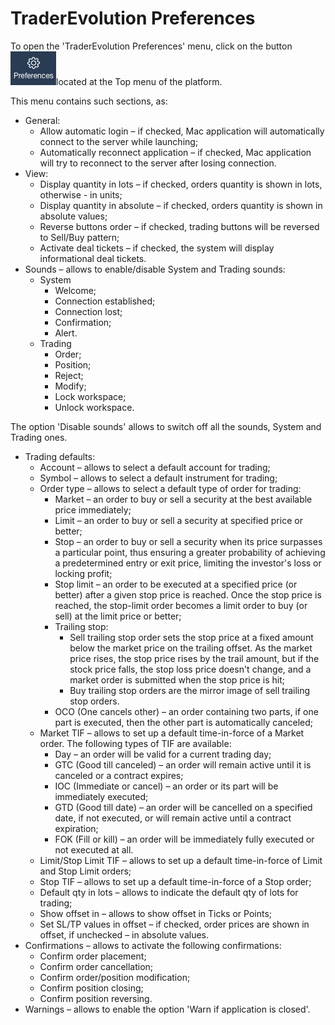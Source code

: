 # TraderEvolution Preferences

To open the 'TraderEvolution Preferences' menu, click on the button![](../../.gitbook/assets/1%20%2833%29.png)located 
at the Top menu of the platform.

This menu contains such sections, as:

* General:
  * Allow automatic login – if checked, Mac application will automatically connect to the server while launching;
  * Automatically reconnect application – if checked, Mac application will try to reconnect to the server after losing connection.
* View:
  * Display quantity in lots – if checked, orders quantity is shown in lots, otherwise - in units;
  * Display quantity in absolute – if checked, orders quantity is shown in absolute values;
  * Reverse buttons order – if checked, trading buttons will be reversed to Sell/Buy pattern;
  * Activate deal tickets – if checked, the system will display informational deal tickets.
* Sounds – allows to enable/disable System and Trading sounds:
  * System
    * Welcome;
    * Connection established;
    * Connection lost;
    * Confirmation;
    * Alert.
  * Trading
    * Order;
    * Position;
    * Reject;
    * Modify;
    * Lock workspace;
    * Unlock workspace.

The option 'Disable sounds' allows to switch off all the sounds, System and Trading ones.

* Trading defaults:
  * Account – allows to select a default account for trading;
  * Symbol – allows to select a default instrument for trading;
  * Order type – allows to select a default type of order for trading:
    * Market – an order to buy or sell a security at the best available price immediately;
    * Limit – an order to buy or sell a security at specified price or better;
    * Stop – an order to buy or sell a security when its price surpasses a particular point, thus ensuring a greater probability of achieving a predetermined entry or exit price, limiting the investor's loss or locking profit;
    * Stop limit – an order to be executed at a specified price \(or better\) after a given stop price is reached. Once the stop price is reached, the stop-limit order becomes a limit order to buy \(or sell\) at the limit price or better;
    * Trailing stop:
      * Sell trailing stop order sets the stop price at a fixed amount below the market price on the trailing offset. As the market price rises, the stop price rises by the trail amount, but if the stock price falls, the stop loss price doesn't change, and a market order is submitted when the stop price is hit;
      * Buy trailing stop orders are the mirror image of sell trailing stop orders.
    * OCO \(One cancels other\) – an order containing two parts, if one part is executed, then the other part is automatically canceled;
  * Market TIF – allows to set up a default time-in-force of a Market order. The following types of TIF are available:
    * Day – an order will be valid for a current trading day;
    * GTC \(Good till canceled\) – an order will remain active until it is canceled or a contract expires;
    * IOC \(Immediate or cancel\) – an order or its part will be immediately executed;
    * GTD \(Good till date\) – an order will be cancelled on a specified date, if not executed, or will remain active until a contract expiration;
    * FOK \(Fill or kill\) – an order will be immediately fully executed or not executed at all.
  * Limit/Stop Limit TIF – allows to set up a default time-in-force of Limit and Stop Limit orders;
  * Stop TIF – allows to set up a default time-in-force of a Stop order;
  * Default qty in lots – allows to indicate the default qty of lots for trading;
  * Show offset in – allows to show offset in Ticks or Points;
  * Set SL/TP values in offset – if checked, order prices are shown in offset, if unchecked – in absolute values.
* Confirmations – allows to activate the following confirmations:
  * Confirm order placement;
  * Confirm order cancellation;
  * Confirm order/position modification;
  * Confirm position closing;
  * Confirm position reversing.
* Warnings – allows to enable the option 'Warn if application is closed'.

